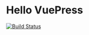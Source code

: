 # Hello VuePress

[![Build Status](https://www.travis-ci.org/SpringShadow/github-pages.svg?branch=master)](https://www.travis-ci.org/SpringShadow/github-pages)
